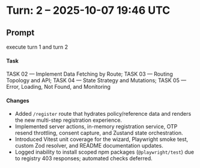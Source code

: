 # Turn: 2 – 2025-10-07 19:46 UTC

## Prompt
execute turn 1 and turn 2

#### Task
TASK 02 — Implement Data Fetching by Route; TASK 03 — Routing Topology and API; TASK 04 — State Strategy and Mutations; TASK 05 — Error, Loading, Not Found, and Monitoring

#### Changes
- Added `/register` route that hydrates policy/reference data and renders the new multi-step registration experience.
- Implemented server actions, in-memory registration service, OTP resend throttling, consent capture, and Zustand state orchestration.
- Introduced Vitest unit coverage for the wizard, Playwright smoke test, custom Zod resolver, and README documentation updates.
- Logged inability to install scoped npm packages (`@playwright/test`) due to registry 403 responses; automated checks deferred.
